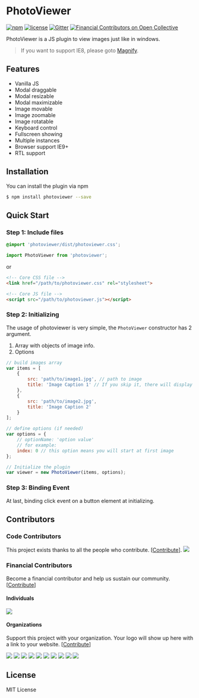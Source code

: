 # PhotoViewer

[![npm](https://img.shields.io/npm/v/photoviewer.svg)](https://www.npmjs.com/package/photoviewer)
[![license](https://img.shields.io/github/license/mashape/apistatus.svg)](https://github.com/nzbin/photoviewer/blob/master/LICENSE)
[![Gitter](https://img.shields.io/gitter/room/photoviewer/photoviewer.svg)](https://gitter.im/photoviewer/community)
[![Financial Contributors on Open Collective](https://opencollective.com/photoviewer/all/badge.svg?label=financial+contributors)](https://opencollective.com/photoviewer) 

PhotoViewer is a JS plugin to view images just like in windows.

> If you want to support IE8, please goto [Magnify](https://github.com/nzbin/magnify/).

## Features

- Vanilla JS
- Modal draggable
- Modal resizable
- Modal maximizable
- Image movable
- Image zoomable
- Image rotatable
- Keyboard control
- Fullscreen showing
- Multiple instances
- Browser support IE9+
- RTL support

## Installation

You can install the plugin via npm

```sh
$ npm install photoviewer --save
```

## Quick Start

### Step 1: Include files

```scss
@import 'photoviewer/dist/photoviewer.css';
```

```js
import PhotoViewer from 'photoviewer';
```

or

```html
<!-- Core CSS file -->
<link href="/path/to/photoviewer.css" rel="stylesheet">

<!-- Core JS file -->
<script src="/path/to/photoviewer.js"></script>
```

### Step 2: Initializing

The usage of photoviewer is very simple, the `PhotoViewer` constructor has 2 argument.

1. Array with objects of image info.
2. Options

```js
// build images array
var items = [
    {
        src: 'path/to/image1.jpg', // path to image
        title: 'Image Caption 1' // If you skip it, there will display the original image name(image1)
    },
    {
        src: 'path/to/image2.jpg',
        title: 'Image Caption 2'
    }
];

// define options (if needed)
var options = {
    // optionName: 'option value'
    // for example:
    index: 0 // this option means you will start at first image
};

// Initialize the plugin
var viewer = new PhotoViewer(items, options);
```

### Step 3: Binding Event

At last, binding click event on a button element at initializing.

## Contributors

### Code Contributors

This project exists thanks to all the people who contribute. [[Contribute](CONTRIBUTING.md)].
<a href="https://github.com/nzbin/photoviewer/graphs/contributors"><img src="https://opencollective.com/photoviewer/contributors.svg?width=890&button=false" /></a>

### Financial Contributors

Become a financial contributor and help us sustain our community. [[Contribute](https://opencollective.com/photoviewer/contribute)]

#### Individuals

<a href="https://opencollective.com/photoviewer"><img src="https://opencollective.com/photoviewer/individuals.svg?width=890"></a>

#### Organizations

Support this project with your organization. Your logo will show up here with a link to your website. [[Contribute](https://opencollective.com/photoviewer/contribute)]

<a href="https://opencollective.com/photoviewer/organization/0/website"><img src="https://opencollective.com/photoviewer/organization/0/avatar.svg"></a>
<a href="https://opencollective.com/photoviewer/organization/1/website"><img src="https://opencollective.com/photoviewer/organization/1/avatar.svg"></a>
<a href="https://opencollective.com/photoviewer/organization/2/website"><img src="https://opencollective.com/photoviewer/organization/2/avatar.svg"></a>
<a href="https://opencollective.com/photoviewer/organization/3/website"><img src="https://opencollective.com/photoviewer/organization/3/avatar.svg"></a>
<a href="https://opencollective.com/photoviewer/organization/4/website"><img src="https://opencollective.com/photoviewer/organization/4/avatar.svg"></a>
<a href="https://opencollective.com/photoviewer/organization/5/website"><img src="https://opencollective.com/photoviewer/organization/5/avatar.svg"></a>
<a href="https://opencollective.com/photoviewer/organization/6/website"><img src="https://opencollective.com/photoviewer/organization/6/avatar.svg"></a>
<a href="https://opencollective.com/photoviewer/organization/7/website"><img src="https://opencollective.com/photoviewer/organization/7/avatar.svg"></a>
<a href="https://opencollective.com/photoviewer/organization/8/website"><img src="https://opencollective.com/photoviewer/organization/8/avatar.svg"></a>
<a href="https://opencollective.com/photoviewer/organization/9/website"><img src="https://opencollective.com/photoviewer/organization/9/avatar.svg"></a>

## License

MIT License